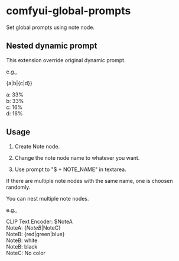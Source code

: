 # comfyui-global-prompts

Set global prompts using note node.

## Nested dynamic prompt

This extension override original dynamic prompt.

e.g., 

{a|b|{c|d}}

a: 33%  
b: 33%  
c: 16%  
d: 16%  

## Usage  

1. Create Note node.

2. Change the note node name to whatever you want.

3. Use prompt to "$ + NOTE_NAME" in textarea.

If there are multiple note nodes with the same name, one is choosen randomly.

You can nest multiple note nodes.

e.g., 

CLIP Text Encoder: $NoteA  
NoteA: {$NoteB|$NoteC}  
NoteB: {red|green|blue}  
NoteB: white  
NoteB: black  
NoteC: No color  